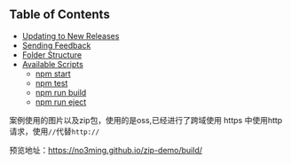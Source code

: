 ## Table of Contents

- [Updating to New Releases](#updating-to-new-releases)
- [Sending Feedback](#sending-feedback)
- [Folder Structure](#folder-structure)
- [Available Scripts](#available-scripts)
  - [npm start](#npm-start)
  - [npm test](#npm-test)
  - [npm run build](#npm-run-build)
  - [npm run eject](#npm-run-eject)

案例使用的图片以及zip包，使用的是oss,已经进行了跨域使用
https 中使用http请求，使用```//```代替```http://```

预览地址：https://no3ming.github.io/zip-demo/build/